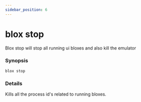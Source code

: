 ```yaml
---
sidebar_position: 6
---
```


# blox stop

Blox stop will stop all running ui bloxes and also kill the emulator

### Synopsis

    blox stop

### Details

Kills all the process id's related to running bloxes.

<!-- ### Configuration -->
